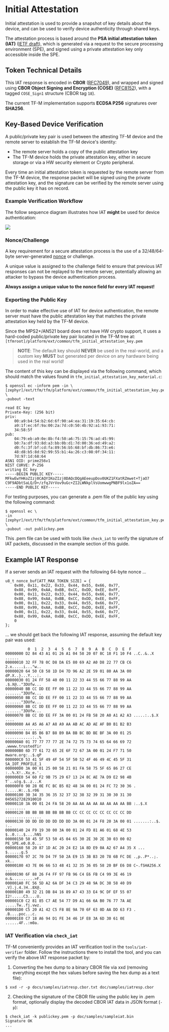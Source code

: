 # Initial Attestation

Initial attestation is used to provide a snapshot of key details about the
device, and can be used to verify device authenticity through shared keys.

The attestation process is based around the **PSA initial attestation token
(IAT)** ([IETF draft](IA1)), which is generated via a request to the secure
processing environment (SPE), and signed using a private attestation key only
accessible inside the SPE.

[IA1]: https://datatracker.ietf.org/doc/draft-tschofenig-rats-psa-token/

## Token Technical Details

This IAT response is encoded in **CBOR** ([RFC7049](TTD1)), and wrapped and
signed using **CBOR Object Signing and Encryption (COSE)** ([RFC8152](TTD1)),
with a tagged `COSE_Sign1` structure (CBOR tag `18`).

The current TF-M implementation supports **ECDSA P256** signatures over
**SHA256**.

[TTD1]:https://tools.ietf.org/html/rfc7049
[TTD2]:https://tools.ietf.org/html/rfc8152

## Key-Based Device Verification

A public/private key pair is used between the attesting TF-M device and the
remote server to establish the TF-M device's identity:

- The remote server holds a copy of the public attestation key
- The TF-M device holds the private attestation key, either in secure storage
  or via a HW security element or Crypto peripheral.

Every time an initial attestation token is requested by the remote server from
the TF-M device, the response packet will be signed using the private
attestation key, and the signature can be verified by the remote server using
the public key it has on record.

### Example Verification Workflow

The follow sequence diagram illustrates how IAT **might** be used for device
authentication:

![][fig1]

[fig1]: img/iat_auth.png

### Nonce/Challenge

A key requirement for a secure attestation process is the use of a
32/48/64-byte server-generated [nonce](NCP1) or challenge.

A unique value is assigned to the challenge field to ensure that previous IAT
responses can not be replayed to the remote server, potentially allowing an
attacker to bypass the device authentication process.

**Always assign a unique value to the nonce field for every IAT request!**

[NCP1]: https://en.wikipedia.org/wiki/Cryptographic_nonce

### Exporting the Public Key

In order to make effective use of IAT for device authentication, the remote
server must have the public attestation key that matches the private
attestation key held by the TF-M device.

Since the MPS2+/AN521 board does not have HW crypto support, it uses a
hard-coded public/private key pair located in the TF-M tree at:
`[tfmroot]/platform/ext/common/tfm_initial_attestation_key.pem`

> **NOTE**: The default key should **NEVER** be used in the real-world, and a
  custom key **MUST** but generated per device on any hardware being used in
  the real world!

The content of this key can be displayed via the following command, which
should match the values found in
`tfm_initial_attestation_key_material.c`:

```
$ openssl ec -inform pem -in \
[zephyr]/ext/tfm/tfm/platform/ext/common/tfm_initial_attestation_key.pem \
-pubout -text

read EC key
Private-Key: (256 bit)
priv:
    00:a9:b4:54:b2:6d:6f:90:a4:ea:31:19:35:64:cb:
    a9:1f:ec:6f:9a:00:2a:7d:c0:50:4b:92:a1:93:71:
    34:58:5f
pub:
    04:79:eb:a9:0e:8b:f4:50:a6:75:15:76:ad:45:99:
    b0:7a:df:93:8d:a3:bb:0b:d1:7d:00:36:ed:49:a2:
    d0:fc:3f:bf:cd:fa:89:56:b5:68:bf:db:86:73:e6:
    48:d8:b5:8d:92:99:55:b1:4a:26:c3:08:0f:34:11:
    7d:97:1d:68:64
ASN1 OID: prime256v1
NIST CURVE: P-256
writing EC key
-----BEGIN PUBLIC KEY-----
MFkwEwYHKoZIzj0CAQYIKoZIzj0DAQcDQgAEeeupDov0UKZ1FXatRZmwet+TjaO7
C9F9ADbtSaLQ/D+/zfqJVrVov9uGc+ZI2LWNkplVsUomwwgPNBF9lx1oZA==
-----END PUBLIC KEY-----
```

For testing purposes, you can generate a .pem file of the public key using
the following command:

```
$ openssl ec \
-in [zephyr]/ext/tfm/tfm/platform/ext/common/tfm_initial_attestation_key.pem \
-pubout -out publickey.pem
```

This .pem file can be used with tools like `check_iat` to verify the signature
of IAT packets, discussed in the example section of this guide.

## Example IAT Response

If a server sends an IAT request with the following 64-byte nonce ...

```
u8_t nonce_buf[ATT_MAX_TOKEN_SIZE] = {
	0x00, 0x11, 0x22, 0x33, 0x44, 0x55, 0x66, 0x77,
	0x88, 0x99, 0xAA, 0xBB, 0xCC, 0xDD, 0xEE, 0xFF,
	0x00, 0x11, 0x22, 0x33, 0x44, 0x55, 0x66, 0x77,
	0x88, 0x99, 0xAA, 0xBB, 0xCC, 0xDD, 0xEE, 0xFF,
	0x00, 0x11, 0x22, 0x33, 0x44, 0x55, 0x66, 0x77,
	0x88, 0x99, 0xAA, 0xBB, 0xCC, 0xDD, 0xEE, 0xFF,
	0x00, 0x11, 0x22, 0x33, 0x44, 0x55, 0x66, 0x77,
	0x88, 0x99, 0xAA, 0xBB, 0xCC, 0xDD, 0xEE, 0xFF,
	0
};
```

... we should get back the following IAT response, assuming the default
key pair was used:

```
          0  1  2  3  4  5  6  7  8  9  A  B  C  D  E  F
00000000 D2 84 43 A1 01 26 A1 04 58 20 07 8C 18 F1 10 F4 ..C..&..X ......
00000010 32 FF 78 0C D8 DA E5 80 69 A2 A0 D8 22 77 CB C6 2.x.....i..."w..
00000020 64 50 C8 58 1D D4 7D 96 A2 2E 59 01 80 AA 3A 00 dP.X..}...Y...:.
00000030 01 24 FF 58 40 00 11 22 33 44 55 66 77 88 99 AA .$.X@.."3DUfw...
00000040 BB CC DD EE FF 00 11 22 33 44 55 66 77 88 99 AA ......."3DUfw...
00000050 BB CC DD EE FF 00 11 22 33 44 55 66 77 88 99 AA ......."3DUfw...
00000060 BB CC DD EE FF 00 11 22 33 44 55 66 77 88 99 AA ......."3DUfw...
00000070 BB CC DD EE FF 3A 00 01 24 FB 58 20 A0 A1 A2 A3 .....:..$.X ....
00000080 A4 A5 A6 A7 A8 A9 AA AB AC AD AE AF B0 B1 B2 B3 ................
00000090 B4 B5 B6 B7 B8 B9 BA BB BC BD BE BF 3A 00 01 25 ............:..%
000000A0 01 77 77 77 77 2E 74 72 75 73 74 65 64 66 69 72 .wwww.trustedfir
000000B0 6D 77 61 72 65 2E 6F 72 67 3A 00 01 24 F7 71 50 mware.org:..$.qP
000000C0 53 41 5F 49 4F 54 5F 50 52 4F 46 49 4C 45 5F 31 SA_IOT_PROFILE_1
000000D0 3A 00 01 25 00 58 21 01 FA 58 75 5F 65 86 27 CE :..%.X!..Xu_e.'.
000000E0 54 60 F2 9B 75 29 67 13 24 8C AE 7A D9 E2 98 4B T`..u)g.$..z...K
000000F0 90 28 0E FC BC B5 02 48 3A 00 01 24 FC 72 30 36 .(.....H:..$.r06
00000100 30 34 35 36 35 32 37 32 38 32 39 31 30 30 31 30 0456527282910010
00000110 3A 00 01 24 FA 58 20 AA AA AA AA AA AA AA AA BB :..$.X .........
00000120 BB BB BB BB BB BB BB CC CC CC CC CC CC CC CC DD ................
00000130 DD DD DD DD DD DD DD 3A 00 01 24 F8 20 3A 00 01 .......:..$. :..
00000140 24 F9 19 30 00 3A 00 01 24 FD 81 A6 01 68 4E 53 $..0.:..$....hNS
00000150 50 45 5F 53 50 45 04 65 30 2E 30 2E 30 03 00 02 PE_SPE.e0.0.0...
00000160 58 20 87 1D AC 20 24 E2 1A 8D E9 0A A2 67 A4 35 X ... $......g.5
00000170 97 2C 70 D4 7F 50 2A E9 15 3B B3 20 78 6B FC DE .,p..P*..;. xk..
00000180 43 7E 06 66 53 48 41 32 35 36 05 58 20 BF E6 D8 C~.fSHA256.X ...
00000190 6F 88 26 F4 FF 97 FB 96 C4 E6 FB C4 99 3E 46 19 o.&..........>F.
000001A0 FC 56 5D A2 6A DF 34 C3 29 48 9A DC 38 58 40 D9 .V].j.4.)H..8X@.
000001B0 49 32 21 DB 84 16 89 A7 43 33 E4 9C DF EF 55 07 I2!.....C3....U.
000001C0 C2 81 85 C7 AE 54 77 D9 A1 66 6A B0 76 77 7A AE .....Tw..fj.vwz.
000001D0 C5 20 A1 42 C5 F8 8E 9A 70 6F 63 0D AA DD 63 F3 . .B....poc...c.
000001E0 C7 18 A6 94 D1 FE 34 46 1F E8 3A 6D 30 61 0E    ......4F..:m0a.
```

### IAT Verification via `check_iat`

TF-M conveniently provides an IAT verification tool in the
`tools/iat-verifier` folder. Follow the instructions there to install the
tool, and you can verify the above IAT response packet by:

1. Converting the hex dump to a binary CBOR file via xxd (removing everything
   except the hex values before saving the hex dump as a text file):

```
$ xxd -r -p docs/samples/iatresp.cbor.txt doc/samples/iatresp.cbor
```

2. Checking the signature of the CBOR file using the public key in .pem
   format, optionally display the decoded CBOR IAT data in JSON format (`-p`):

```
$ check_iat -k publickey.pem -p doc/samples/sampleiat.bin
Signature OK
...
```
